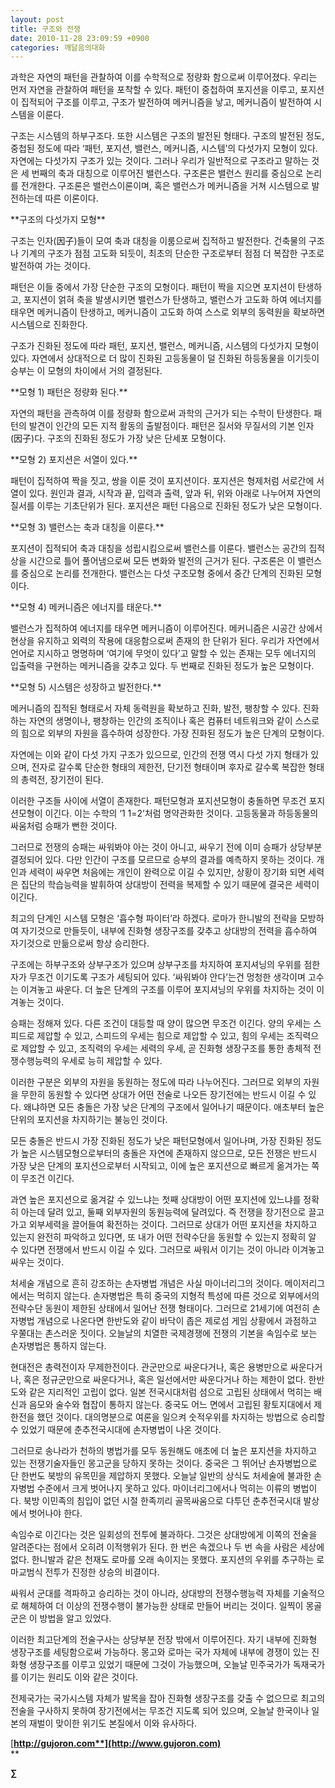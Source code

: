 ```yaml
---
layout: post
title: 구조와 전쟁
date: 2010-11-28 23:09:59 +0900
categories: 깨달음의대화
---
```

<P class=HStyle0> </P> <P class=HStyle0>과학은 자연의 패턴을 관찰하여 이를 수학적으로 정량화 함으로써 이루어졌다. 우리는 먼저 자연을 관찰하여 패턴을 포착할 수 있다. 패턴이 중첩하여 포지션을 이루고, 포지션이 집적되어 구조를 이루고, 구조가 발전하여 메커니즘을 낳고, 메커니즘이 발전하여 시스템을 이룬다. </P> <P class=HStyle0>  
</P> <P class=HStyle0>구조는 시스템의 하부구조다. 또한 시스템은 구조의 발전된 형태다. 구조의 발전된 정도, 중첩된 정도에 따라 ‘패턴, 포지션, 밸런스, 메커니즘, 시스템’의 다섯가지 모형이 있다. 자연에는 다섯가지 구조가 있는 것이다. 그러나 우리가 일반적으로 구조라고 말하는 것은 세 번째의 축과 대칭으로 이루어진 밸런스다. 구조론은 밸런스 원리를 중심으로 논리를 전개한다. 구조론은 밸런스이론이며, 혹은 밸런스가 메커니즘을 거쳐 시스템으로 발전하는데 따른 이론이다. </P> <P class=HStyle0>  
</P> <P class=HStyle0>  
</P> <P class=HStyle0> **구조의 다섯가지 모형**</P> <P class=HStyle0>  
</P> <P class=HStyle0> 구조는 인자(因子)들이 모여 축과 대칭을 이룸으로써 집적하고 발전한다. 건축물의 구조나 기계의 구조가 점점 고도화 되듯이, 최초의 단순한 구조로부터 점점 더 복잡한 구조로 발전하여 가는 것이다. </P> <P class=HStyle0>  
</P> <P class=HStyle0>패턴은 이들 중에서 가장 단순한 구조의 모형이다. 패턴이 짝을 지으면 포지션이 탄생하고, 포지션이 얽혀 축을 발생시키면 밸런스가 탄생하고, 밸런스가 고도화 하여 에너지를 태우면 메커니즘이 탄생하고, 메커니즘이 고도화 하여 스스로 외부의 동력원을 확보하면 시스템으로 진화한다.</P> <P class=HStyle0></P> <P class=HStyle0>구조가 진화된 정도에 따라 패턴, 포지션, 밸런스, 메커니즘, 시스템의 다섯가지 모형이 있다. 자연에서 상대적으로 더 많이 진화된 고등동물이 덜 진화된 하등동물을 이기듯이 승부는 이 모형의 차이에서 거의 결정된다. </P> <P class=HStyle0>  
</P> <P class=HStyle0>**모형 1) 패턴은 정량화 된다.**</P> <P class=HStyle0>자연의 패턴을 관측하여 이를 정량화 함으로써 과학의 근거가 되는 수학이 탄생한다. 패턴의 발견이 인간의 모든 지적 활동의 출발점이다. 패턴은 질서와 무질서의 기본 인자(因子)다. 구조의 진화된 정도가 가장 낮은 단세포 모형이다. </P> <P class=HStyle0>  
</P> <P class=HStyle0>**모형 2) 포지션은 서열이 있다.** </P> <P class=HStyle0>패턴이 집적하여 짝을 짓고, 쌍을 이룬 것이 포지션이다. 포지션은 형제처럼 서로간에 서열이 있다. 원인과 결과, 시작과 끝, 입력과 출력, 앞과 뒤, 위와 아래로 나누어져 자연의 질서를 이루는 기초단위가 된다. 포지션은 패턴 다음으로 진화된 정도가 낮은 모형이다.</P> <P class=HStyle0>  
</P> <P class=HStyle0>**모형 3) 밸런스는 축과 대칭을 이룬다.**</P> <P class=HStyle0>포지션이 집적되어 축과 대칭을 성립시킴으로써 밸런스를 이룬다. 밸런스는 공간의 집적상을 시간으로 틀어 풀어냄으로써 모든 변화와 발전의 근거가 된다. 구조론은 이 밸런스를 중심으로 논리를 전개한다. 밸런스는 다섯 구조모형 중에서 중간 단계의 진화된 모형이다. </P> <P class=HStyle0>  
</P> <P class=HStyle0>**모형 4) 메커니즘은 에너지를 태운다.** </P> <P class=HStyle0>밸런스가 집적하여 에너지를 태우면 메커니즘이 이루어진다. 메커니즘은 시공간 상에서 현상을 유지하고 외력의 작용에 대응함으로써 존재의 한 단위가 된다. 우리가 자연에서 언어로 지시하고 명명하며 ‘여기에 무엇이 있다’고 말할 수 있는 존재는 모두 에너지의 입출력을 구현하는 메커니즘을 갖추고 있다. 두 번째로 진화된 정도가 높은 모형이다. </P> <P class=HStyle0>  
</P> <P class=HStyle0>**모형 5) 시스템은 성장하고 발전한다.**</P> <P class=HStyle0>메커니즘의 집적된 형태로서 자체 동력원을 확보하고 진화, 발전, 팽창할 수 있다. 진화하는 자연의 생명이나, 팽창하는 인간의 조직이나 혹은 컴퓨터 네트워크와 같이 스스로의 힘으로 외부의 자원을 흡수하여 성장한다. 가장 진화된 정도가 높은 단계의 모형이다. </P> <P class=HStyle0>  
</P> <P class=HStyle0>자연에는 이와 같이 다섯 가지 구조가 있으므로, 인간의 전쟁 역시 다섯 가지 형태가 있으며, 전자로 갈수록 단순한 형태의 제한전, 단기전 형태이며 후자로 갈수록 복잡한 형태의 총력전, 장기전이 된다. </P> <P class=HStyle0>  
</P> <P class=HStyle0>이러한 구조들 사이에 서열이 존재한다. 패턴모형과 포지션모형이 충돌하면 무조건 포지션모형이 이긴다. 이는 수학의 ‘1 1=2’처럼 명약관화한 것이다. 고등동물과 하등동물의 싸움처럼 승패가 뻔한 것이다. </P> <P class=HStyle0>  
</P> <P class=HStyle0>그러므로 전쟁의 승패는 싸워봐야 아는 것이 아니고, 싸우기 전에 이미 승패가 상당부분 결정되어 있다. 다만 인간이 구조를 모르므로 승부의 결과를 예측하지 못하는 것이다. 개인과 세력이 싸우면 처음에는 개인이 완력으로 이길 수 있지만, 상황이 장기화 되면 세력은 집단의 학습능력을 발휘하여 상대방이 전력을 복제할 수 있기 때문에 결국은 세력이 이긴다. </P> <P class=HStyle0>  
</P> <P class=HStyle0>최고의 단계인 시스템 모형은 ‘흡수형 파이터’라 하겠다. 로마가 한니발의 전략을 모방하여 자기것으로 만들듯이, 내부에 진화형 생장구조를 갖추고 상대방의 전력을 흡수하여 자기것으로 만듦으로써 항상 승리한다. </P> <P class=HStyle0>  
</P> <P class=HStyle0>구조에는 하부구조와 상부구조가 있으며 상부구조를 차지하여 포지셔닝의 우위를 점한 자가 무조건 이기도록 구조가 세팅되어 있다. ‘싸워봐야 안다’는건 멍청한 생각이며 고수는 이겨놓고 싸운다. 더 높은 단계의 구조를 이루어 포지셔닝의 우위를 차지하는 것이 이겨놓는 것이다.</P> <P class=HStyle0>  
</P> <P class=HStyle0>승패는 정해져 있다. 다른 조건이 대등할 때 양이 많으면 무조건 이긴다. 양의 우세는 스피드로 제압할 수 있고, 스피드의 우세는 힘으로 제압할 수 있고, 힘의 우세는 조직력으로 제압할 수 있고, 조직력의 우세는 세력의 우세, 곧 진화형 생장구조를 통한 총체적 전쟁수행능력의 우세로 능히 제압할 수 있다. </P> <P class=HStyle0>  
</P> <P class=HStyle0>이러한 구분은 외부의 자원을 동원하는 정도에 따라 나누어진다. 그러므로 외부의 자원을 무한히 동원할 수 있다면 상대가 어떤 전술로 나오든 장기전에는 반드시 이길 수 있다. 왜냐하면 모든 충돌은 가장 낮은 단계의 구조에서 일어나기 때문이다. 애초부터 높은 단위의 포지션을 차지하기는 불능인 것이다.</P> <P class=HStyle0>  
</P> <P class=HStyle0>모든 충돌은 반드시 가장 진화된 정도가 낮은 패턴모형에서 일어나며, 가장 진화된 정도가 높은 시스템모형으로부터의 충돌은 자연에 존재하지 않으므로, 모든 전쟁은 반드시 가장 낮은 단계의 포지션으로부터 시작되고, 이에 높은 포지션으로 빠르게 옮겨가는 쪽이 무조건 이긴다. </P> <P class=HStyle0>  
</P> <P class=HStyle0>과연 높은 포지션으로 옮겨갈 수 있느냐는 첫째 상대방이 어떤 포지션에 있느냐를 정확히 아는데 달려 있고, 둘째 외부자원의 동원능력에 달려있다. 즉 전쟁을 장기전으로 끌고가고 외부세력을 끌어들여 확전하는 것이다. 그러므로 상대가 어떤 포지션을 차지하고 있는지 완전히 파악하고 있다면, 또 내가 어떤 전략수단을 동원할 수 있는지 정확히 알 수 있다면 전쟁에서 반드시 이길 수 있다. 그러므로 싸워서 이기는 것이 아니라 이겨놓고 싸우는 것이다. </P> <P class=HStyle0>  
</P> <P class=HStyle0>처세술 개념으로 흔히 강조하는 손자병법 개념은 사실 마이너리그의 것이다. 메이저리그에서는 먹히지 않는다. 손자병법은 특히 중국의 지형적 특성에 따른 것으로 외부에서의 전략수단 동원이 제한된 상태에서 일어난 전쟁 형태이다. 그러므로 21세기에 여전히 손자병법 개념으로 나온다면 한반도와 같이 바닥이 좁은 제로섬 게임 상황에서 과점하고 우쭐대는 촌스러운 짓이다. 오늘날의 치열한 국제경쟁에 전쟁의 기본을 속임수로 보는 손자병법은 통하지 않는다.</P> <P class=HStyle0>  
</P> <P class=HStyle0>현대전은 총력전이자 무제한전이다. 관군만으로 싸운다거나, 혹은 용병만으로 싸운다거나, 혹은 정규군만으로 싸운다거나, 혹은 일선에서만 싸운다거나 하는 제한이 없다. 한반도와 같은 지리적인 고립이 없다. 일본 전국시대처럼 섬으로 고립된 상태에서 먹히는 배신과 음모와 술수와 협잡이 통하지 않는다. 중국도 어느 면에서 고립된 황토지대에서 제한전을 했던 것이다. 대의명분으로 여론을 일으켜 숫적우위를 차지하는 방법으로 승리할 수 있었기 때문에 춘추전국시대에 손자병법이 나온 것이다. </P> <P class=HStyle0>  
</P> <P class=HStyle0>그러므로 송나라가 천하의 병법가를 모두 동원해도 애초에 더 높은 포지션을 차지하고 있는 전쟁기술자들인 몽고군을 당하지 못하는 것이다. 중국은 그 뛰어난 손자병법으로 단 한번도 북방의 유목민을 제압하지 못했다. 오늘날 일반의 상식도 처세술에 불과한 손자병법 수준에서 크게 벗어나지 못하고 있다. 마이너리그에서나 먹히는 이류의 병법이다. 북방 이민족의 침입이 없던 시절 한족끼리 골목싸움으로 다투던 춘추전국시대 발상에서 벗어나야 한다. </P> <P class=HStyle0>  
</P> <P class=HStyle0>속임수로 이긴다는 것은 일회성의 전투에 불과하다. 그것은 상대방에게 이쪽의 전술을 알려준다는 점에서 오히려 이적행위가 된다. 한 번은 속겠으나 두 번 속을 사람은 세상에 없다. 한니발과 같은 천재도 로마를 오래 속이지는 못했다. 포지션의 우위를 추구하는 로마교범식 전투가 진정한 상승의 비결이다. </P> <P class=HStyle0>  
</P> <P class=HStyle0>싸워서 군대를 격파하고 승리하는 것이 아니라, 상대방의 전쟁수행능력 자체를 기술적으로 해체하여 더 이상의 전쟁수행이 불가능한 상태로 만들어 버리는 것이다. 일찍이 몽골군은 이 방법을 알고 있었다. </P> <P class=HStyle0>  
</P> <P class=HStyle0>이러한 최고단계의 전술구사는 상당부분 전장 밖에서 이루어진다. 자기 내부에 진화형 생장구조를 세팅함으로써 가능하다. 몽고와 로마는 국가 자체에 내부에 경쟁이 있는 진화형 생장구조를 이루고 있었기 때문에 그것이 가능했으며, 오늘날 민주국가가 독재국가를 이기는 원리도 이와 같은 것이다. </P> <P class=HStyle0>  
</P> <P class=HStyle0>전제국가는 국가시스템 자체가 발목을 잡아 진화형 생장구조를 갖출 수 없으므로 최고의 전술을 구사하지 못하여 장기전에서는 무조건 지도록 되어 있으며, 오늘날 한국이나 일본의 재벌이 맞이한 위기도 본질에서 이와 유사하다.</P> <P class=HStyle0>  
</P> 









[**http://gujoron.com**](http://www.gujoron.com)**  
** 

**∑**